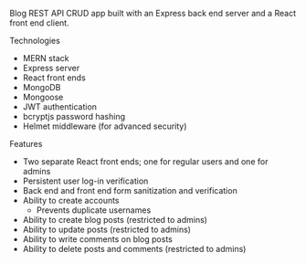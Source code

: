 Blog REST API CRUD app built with an Express back end server and a React front end client.

Technologies
* MERN stack
* Express server
* React front ends
* MongoDB
* Mongoose
* JWT authentication
* bcryptjs password hashing
* Helmet middleware (for advanced security)

Features
* Two separate React front ends; one for regular users and one for admins
* Persistent user log-in verification
* Back end and front end form sanitization and verification
* Ability to create accounts
  - Prevents duplicate usernames
* Ability to create blog posts (restricted to admins)
* Ability to update posts (restricted to admins)
* Ability to write comments on blog posts
* Ability to delete posts and comments (restricted to admins)